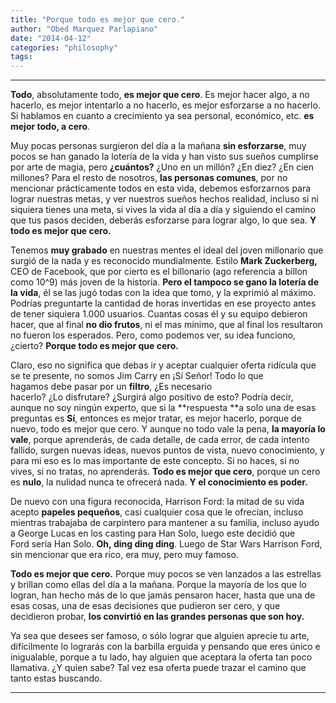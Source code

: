 ```yaml
---
title: "Porque todo es mejor que cero."
author: "Obed Marquez Parlapiano"
date: "2014-04-12"
categories: "philosophy"
tags:
---
```


* * *

**Todo**, absolutamente todo, **es mejor que cero**. Es mejor hacer algo, a no hacerlo, es mejor intentarlo a no hacerlo, es mejor esforzarse a no hacerlo. Si hablamos en cuanto a crecimiento ya sea personal, económico, etc. **es mejor todo, a cero**.

Muy pocas personas surgieron del día a la mañana **sin esforzarse**, muy pocos se han ganado la lotería de la vida y han visto sus sueños cumplirse por arte de magia, pero **¿cuántos?** ¿Uno en un millón? ¿En diez? ¿En cien millones? Para el resto de nosotros, **las personas comunes**, por no mencionar prácticamente todos en esta vida, debemos esforzarnos para lograr nuestras metas, y ver nuestros sueños hechos realidad, incluso si ni siquiera tienes una meta, si vives la vida al día a día y siguiendo el camino que tus pasos deciden, deberás esforzarse para lograr algo, lo que sea. **Y todo es mejor que cero.**

Tenemos **muy grabado** en nuestras mentes el ideal del joven millonario que surgió de la nada y es reconocido mundialmente. Estilo **Mark Zuckerberg,** CEO de Facebook, que por cierto es el billonario (ago referencia a billon como 10^9) más joven de la historia. **Pero el tampoco se gano la lotería de la vida**, él se las jugó todas con la idea que tomo, y la exprimió al máximo. Podrías preguntarte la cantidad de horas invertidas en ese proyecto antes de tener siquiera 1.000 usuarios. Cuantas cosas él y su equipo debieron hacer, que al final **no dio frutos**, ni el mas mínimo, que al final los resultaron no fueron los esperados. Pero, como podemos ver, su idea funciono, ¿cierto? **Porque todo es mejor que cero.**

Claro, eso no significa que debas ir y aceptar cualquier oferta ridícula que se te presente, no somos Jim Carry en ¡Sí Señor! Todo lo que hagamos debe pasar por un **filtro**, ¿Es necesario hacerlo? ¿Lo disfrutare? ¿Surgirá algo positivo de esto? Podría decir, aunque no soy ningún experto, que si la **respuesta **a solo una de esas preguntas es **Sí**, entonces es mejor tratar, es mejor hacerlo, porque de nuevo, todo es mejor que cero. Y aunque no todo vale la pena, **la mayoría lo vale**, porque aprenderás, de cada detalle, de cada error, de cada intento fallido, surgen nuevas ideas, nuevos puntos de vista, nuevo conocimiento, y para mi eso es lo mas importante de este concepto. Si no haces, si no vives, si no tratas, no aprenderás. **Todo es mejor que cero**, porque un cero es **nulo**, la nulidad nunca te ofrecerá nada. **Y el conocimiento es poder.**

De nuevo con una figura reconocida, Harrison Ford: la mitad de su vida acepto **papeles pequeños**, casi cualquier cosa que le ofrecían, incluso mientras trabajaba de carpintero para mantener a su familia, incluso ayudo a George Lucas en los casting para Han Solo, luego este decidió que Ford sería Han Solo. **Oh, ding ding ding**. Luego de Star Wars Harrison Ford, sin mencionar que era rico, era muy, pero muy famoso.

**Todo es mejor que cero.** Porque muy pocos se ven lanzados a las estrellas y brillan como ellas del día a la mañana. Porque la mayoría de los que lo logran, han hecho más de lo que jamás pensaron hacer, hasta que una de esas cosas, una de esas decisiones que pudieron ser cero, y que decidieron probar, **los convirtió en las grandes personas que son hoy.**

Ya sea que desees ser famoso, o sólo lograr que alguien aprecie tu arte, difícilmente lo lograrás con la barbilla erguida y pensando que eres único e inigualable, porque a tu lado, hay alguien que aceptara la oferta tan poco llamativa. ¿Y quien sabe? Tal vez esa oferta puede trazar el camino que tanto estas buscando.

* * *
